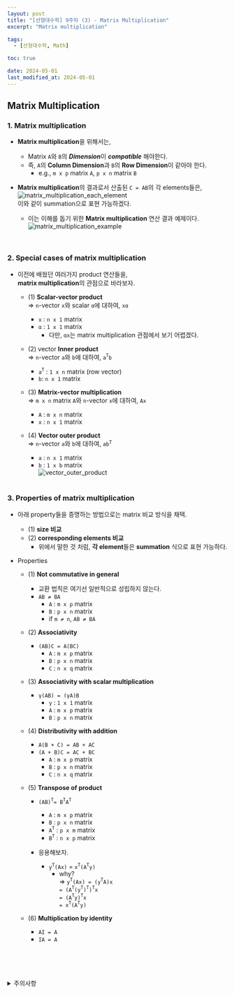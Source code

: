 ```yaml
---
layout: post
title: "[선형대수학] 9주차 (3) - Matrix Multiplication"
excerpt: "Matrix multiplication"

tags:
  - [선형대수학, Math]

toc: true

date: 2024-05-01
last_modified_at: 2024-05-01
---
```

## Matrix Multiplication
### 1. Matrix multiplication
- **Matrix multiplication**을 위해서는,  
  - Matrix `A`와 `B`의 ***Dimension***이 ***compatible*** 해야한다.  
  - 즉, `A`의 **Column Dimension**과 `B`의 **Row Dimension**이 같아야 한다.  
    - e.g., `m x p` matrix `A`, `p x n` matrix `B`  

- **Matrix multiplication**의 결과로서 산출된 `C = AB`의 각 elements들은,  
![matrix_multiplication_each_element][def]  
이와 같이 summation으로 표현 가능하겠다.  

  - 이는 이해를 돕기 위한 **Matrix multiplication** 연산 결과 예제이다.  
  ![matrix_multiplication_example][def2]  

<br>

### 2. Special cases of matrix multiplication
- 이전에 배웠던 여러가지 product 연산들을,  
**matrix multiplication**의 관점으로 바라보자.  

  - (1) **Scalar-vector product**  
  => `n`-vector `x`와 scalar `α`에 대하여, `xα`  
    - `x` : `n x 1` matrix
    - `α` : `1 x 1` matrix
      - 다만, `αx`는 matrix multiplication 관점에서 보기 어렵겠다.  

  - (2) vector **Inner product**  
  => `n`-vector `a`와 `b`에 대하여, `a`<sup>`T`</sup>`b`  
    - `a`<sup>`T`</sup> : `1 x n` matrix (row vector)
    - `b`: `n x 1` matrix

  - (3) **Matrix-vector multiplication**  
  => `m x n` matrix `A`와 `n`-vector `x`에 대하여, `Ax`
    - `A` : `m x n` matrix
    - `x` : `n x 1` matrix

  - (4) **Vector outer product**  
  => `n`-vector `a`와 `b`에 대하여, `ab`<sup>`T`</sup>  
    - `a` : `n x 1` matrix
    - `b` : `1 x b` matrix  
    ![vector_outer_product][def3]  

    <br>  

### 3. Properties of matrix multiplication
- 아래 property들을 증명하는 방법으로는 matrix 비교 방식을 채택.  
  - (1) **size 비교**
  - (2) **corresponding elements 비교**
    - 위에서 말한 것 처럼, **각 element**들은 **summation** 식으로 표현 가능하다.  

- Properties

  - (1) **Not commutative in general**  
    - 교환 법칙은 여기선 일반적으로 성립하지 않는다.  
    - `AB ≠ BA`
      - `A` : `m x p` matrix
      - `B` : `p x n` matrix
      - if `m ≠ n`, `AB ≠ BA`  

  - (2) **Associativity**  
    - `(AB)C = A(BC)`
      - `A` : `m x p` matrix
      - `B` : `p x n` matrix
      - `C` : `n x q` matrix  

  - (3) **Associativity with scalar multiplication**  
    - `γ(AB) = (γA)B`
      - `γ` : `1 x 1` matrix
      - `A` : `m x p` matrix
      - `B` : `p x n` matrix  

  - (4) **Distributivity with addition**
    - `A(B + C) = AB + AC`
    - `(A + B)C = AC + BC`
      - `A` : `m x p` matrix
      - `B` : `p x n` matrix
      - `C` : `n x q` matrix  

  - (5) **Transpose of product**  
    - `(AB)`<sup>`T`</sup>`= B`<sup>`T`</sup>`A`<sup>`T`</sup>  
      - `A` : `m x p` matrix
      - `B` : `p x n` matrix
      - `A`<sup>`T`</sup> : `p x m` matrix
      - `B`<sup>`T`</sup> : `n x p` matrix

    - 응용해보자.  
      - `y`<sup>`T`</sup>`(Ax)` = `x`<sup>`T`</sup>`(A`<sup>`T`</sup>`y)`
        - why?  
        => `y`<sup>`T`</sup>`(Ax) = (y`<sup>`T`</sup>`A)x`  
        `= (A`<sup>`T`</sup>`(y`<sup>`T`</sup>`)`<sup>`T`</sup>`)`<sup>`T`</sup>`x`  
        `= (A`<sup>`T`</sup>`y)`<sup>`T`</sup>`x`  
        `= x`<sup>`T`</sup>`(A`<sup>`T`</sup>`y)`

  - (6) **Multiplication by identity**  
    - `AI = A`
    - `IA = A`


<br>
<br>
<br>
<br>
<details>
<summary>주의사항</summary>
<div markdown="1">

이 포스팅은 강원대학교 김도형 교수님의 선형대수학 수업을 들으며 내용을 정리 한 것입니다.  
수업 내용에 대한 저작권은 교수님께 있으니,  
다른 곳으로의 무분별한 내용 복사를 자제해 주세요.

</div>
</details>

[def]: https://i.imgur.com/iMWzgId.png
[def2]: https://i.imgur.com/1Z6ZgtT.png
[def3]: https://i.imgur.com/i9Wavyg.png